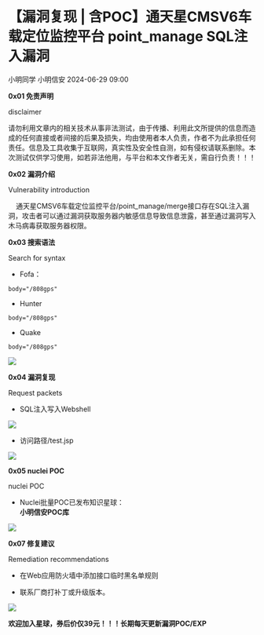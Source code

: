 #  【漏洞复现 | 含POC】通天星CMSV6车载定位监控平台 point_manage SQL注入漏洞   
小明同学  小明信安   2024-06-29 09:00  
  
**0x01 免责声明**  
  
disclaimer  
  
请勿利用文章内的相关技术从事非法测试，由于传播、利用此文所提供的信息而造成的任何直接或者间接的后果及损失，均由使用者本人负责，作者不为此承担任何责任。信息及工具收集于互联网，真实性及安全性自测，如有侵权请联系删除。本次测试仅供学习使用，如若非法他用，与平台和本文作者无关，需自行负责！！！  
  
**0x02 漏洞介绍**  
  
Vulnerability introduction  
  
    通天星CMSV6车载定位监控平台/point_manage/merge接口存在SQL注入漏洞，攻击者可以通过漏洞获取服务器内敏感信息导致信息泄露，甚至通过漏洞写入木马病毒获取服务器权限。  
  
**0x03 搜索语法**  
  
Search for syntax  
  
- Fofa：  
  
  
```
body="/808gps"
```  
  
- Hunter  
  
  
```
body="/808gps"
```  
  
- Quake  
  
  
```
body="/808gps"
```  
  
![](https://mmbiz.qpic.cn/sz_mmbiz_png/WfB6o4vicwSKPg3iaOJwc8bpPHXxAI4AsyLkZOh8TEeUvzT8KuA1lftkpFw7bu8egHOQicwXO7474RDNujbMyCEEw/640?wx_fmt=png&from=appmsg "")  
  
**0x04 漏洞复现**  
  
Request packets  
  
- SQL注入写入Webshell  
  
![](https://mmbiz.qpic.cn/sz_mmbiz_png/WfB6o4vicwSKPg3iaOJwc8bpPHXxAI4Asy0fw2o9oJ5DJqQLQgaMyyk9jeyXqE4c02ibeibVZBfGXl03S0qHvSJFSg/640?wx_fmt=png&from=appmsg "")  
- 访问路径/test.jsp  
  
![](https://mmbiz.qpic.cn/sz_mmbiz_png/WfB6o4vicwSKPg3iaOJwc8bpPHXxAI4Asy6iaXC2EdJYiaVAIxPRF7zAVQ5JI4hHDHH89JibdCmJBv0963Z2weNOUJA/640?wx_fmt=png&from=appmsg "")  
  
  
  
**0x05 nuclei POC**  
  
nuclei POC  
  
- Nuclei批量POC已发布知识星球：  
**小明信安POC库**  
  
![](https://mmbiz.qpic.cn/sz_mmbiz_png/WfB6o4vicwSKPg3iaOJwc8bpPHXxAI4Asyp4PwYLpBeI9KPkeEn3BjFyQ1iaic7WaicZWJPKwPRZBwicyOLH020T9GCg/640?wx_fmt=png&from=appmsg "")  
  
  
**0x07 修复建议**  
  
Remediation recommendations  
  
- 在Web应用防火墙中添加接口临时黑名单规则  
  
- 联系厂商打补丁或升级版本。  
  
  
  
  
![](https://mmbiz.qpic.cn/sz_mmbiz_png/WfB6o4vicwSKPg3iaOJwc8bpPHXxAI4Asyv1AiaL5MrLSodbBtGObiccGu5Vp3E0O5hg6ibaquk6IbfPlwXjJ7A5vBg/640?wx_fmt=png&from=appmsg "")  
  
**欢迎加入星球，券后价仅39元！！！长期每天更新漏洞POC/EXP**  
  
